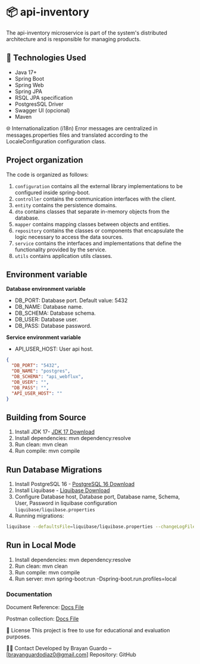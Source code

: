 # 📦 api-inventory
The api-inventory microservice is part of the system's distributed architecture and is responsible for managing products.

## 🧰 Technologies Used

- Java 17+
- Spring Boot
- Spring Web
- Spring JPA
- RSQL JPA specification
- PostgresSQL Driver
- Swagger UI (opcional)
- Maven

🌐 Internationalization (i18n)
Error messages are centralized in messages.properties files and translated according to the LocaleConfiguration configuration class.

## Project organization

The code is organized as follows:

1. `configuration` contains all the external library implementations to be configured inside spring-boot.
2. `controller` contains the communication interfaces with the client.
3. `entity` contains the persistence domains.
4. `dto` contains classes that separate in-memory objects from the database.
5. `mapper` contains mapping classes between objects and entities.
6. `repository` contains the classes or components that encapsulate the logic necessary to access the data sources.
7. `service` contains the interfaces and implementations that define the functionality provided by the service.
8. `utils` contains application utils classes.


## Environment variable

**Database environment variable**

- DB_PORT: Database port. Default value: 5432
- DB_NAME: Database name.
- DB_SCHEMA: Database schema.
- DB_USER: Database user.
- DB_PASS: Database password.

**Service environment variable**
- API_USER_HOST: User api host.


```json
{
  "DB_PORT": "5432",
  "DB_NAME": "postgres",
  "DB_SCHEMA": "api_webflux",
  "DB_USER": "",
  "DB_PASS": "",
  "API_USER_HOST": ""
}
```


## Building from Source

1. Install JDK 17- [JDK 17 Download](https://www.oracle.com/java/technologies/javase/jdk17-archive-downloads.html)
2. Install dependencies: mvn dependency:resolve
3. Run clean: mvn clean
4. Run compile: mvn compile


## Run Database Migrations

1. Install PostgreSQL 16 - [PostgreSQL 16 Download](https://www.enterprisedb.com/downloads/postgres-postgresql-downloads)
2. Install Liquibase - [Liquibase Download](https://docs.liquibase.com/start/install/home.html)
3. Configure Database host, Database port, Database name, Schema, User, Password in liquibase configuration `liquibase/liquibase.properties`
4. Running migrations:

```bash
liquibase --defaultsFile=liquibase/liquibase.properties --changeLogFile=liquibase/changelog.yaml update
```

## Run in Local Mode

1. Install dependencies: mvn dependency:resolve
2. Run clean: mvn clean
3. Run compile: mvn compile
4. Run server: mvn spring-boot:run -Dspring-boot.run.profiles=local

### Documentation

Document Reference: [Docs File](swagger/swagger.yaml)

Postman collection: [Docs File](api-inventory.postman_collection.json)

📄 License
This project is free to use for educational and evaluation purposes.

🙋‍♂️ Contact
Developed by Brayan Guardo – [brayanguardodiaz0@gmail.com]
Repository: GitHub
